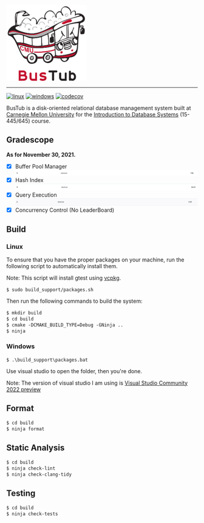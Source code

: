 <img src="logo/bustub.svg" alt="BusTub Logo" height="200">

-----------------

[![linux](https://github.com/qdslovelife/bustub/actions/workflows/codev.yml/badge.svg)](https://github.com/qdslovelife/bustub/actions/workflows/codev.yml)
[![windows](https://github.com/qdslovelife/bustub/actions/workflows/windows.yml/badge.svg)](https://github.com/qdslovelife/bustub/actions/workflows/windows.yml)
[![codecov](https://codecov.io/gh/xiaoshuai98/bustub/branch/main/graph/badge.svg?token=4GUSKLJ349)](https://codecov.io/gh/xiaoshuai98/bustub)

BusTub is a disk-oriented relational database management system built at [Carnegie Mellon University](https://db.cs.cmu.edu) for the [Introduction to Database Systems](https://15445.courses.cs.cmu.edu) (15-445/645) course.

## Gradescope

**As for November 30, 2021.**

- [x] Buffer Pool Manager ![](img/bpm.png)
- [x] Hash Index ![](img/hi.png)
- [x] Query Execution ![](img/qe.png)
- [x] Concurrency Control (No LeaderBoard)

## Build

### Linux

To ensure that you have the proper packages on your machine, run the following script to automatically install them.

Note: This script will install gtest using [vcpkg](https://github.com/microsoft/vcpkg).

```
$ sudo build_support/packages.sh
```

Then run the following commands to build the system:

```
$ mkdir build
$ cd build
$ cmake -DCMAKE_BUILD_TYPE=Debug -GNinja ..
$ ninja
```

### Windows

```
$ .\build_support\packages.bat
```

Use visual studio to open the folder, then you're done.

Note: The version of visual studio I am using is [Visual Studio Community 2022 preview](https://visualstudio.microsoft.com/zh-hans/vs/)

## Format

```
$ cd build
$ ninja format
```

## Static Analysis

```
$ cd build
$ ninja check-lint
$ ninja check-clang-tidy
```

## Testing

```
$ cd build
$ ninja check-tests
```
